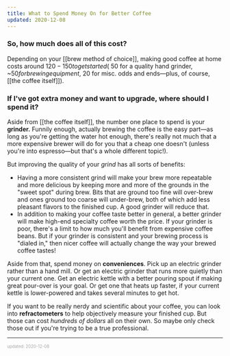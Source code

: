 ```yaml
---
title: What to Spend Money On for Better Coffee
updated: 2020-12-08
---
```


### So, how much does all of this cost?

Depending on your [[brew method of choice]], making good coffee at home costs around $120-150 to get started (~$50 for a quality hand grinder, ~$50 for brewing equipment, ~$20 for misc. odds and ends&mdash;plus, of course, [[the coffee itself]]).

### If I've got extra money and want to upgrade, where should I spend it?

Aside from [[the coffee itself]], the number one place to spend is your **grinder.** Funnily enough, actually brewing the coffee is the easy part&mdash;as long as you're getting the water hot enough, there's really not much that a more expensive brewer will do for you that a cheap one doesn't (unless you're into espresso&mdash;but that's a whole different topic!).

But improving the quality of your _grind_ has all sorts of benefits:

- Having a more consistent grind will make your brew more repeatable and more delicious by keeping more and more of the grounds in the "sweet spot" during brew. Bits that are ground too fine will over-brew and ones ground too coarse will under-brew, both of which add less pleasant flavors to the finished cup. A good grinder will reduce that.
- In addition to making your coffee taste better in general, a better grinder will make high-end specialty coffee worth the price. If your grinder is poor, there's a limit to how much you'll benefit from expensive coffee beans. But if your grinder is consistent and your brewing process is "dialed in," then nicer coffee will actually change the way your brewed coffee tastes!

Aside from that, spend money on **conveniences**. Pick up an electric grinder rather than a hand mill. Or get an electric grinder that runs more quietly than your current one. Get an electric kettle with a better pouring spout if making great pour-over is your goal. Or get one that heats up faster, if your current kettle is lower-powered and takes several minutes to get hot.

If you want to be really nerdy and scientific about your coffee, you can look into **refractometers** to help objectively measure your finished cup. But those can cost _hundreds of dollars_ all on their own. So maybe only check those out if you're trying to be a true professional. 

---

<sup><sub><font color="#a6a6a6">updated: 2020-12-08</font></sub></sup>
